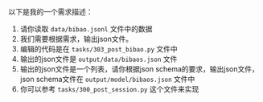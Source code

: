 以下是我的一个需求描述：

1. 请你读取 `data/bibao.jsonl` 文件中的数据
2. 我们需要根据需求，输出json文件。
3. 编辑的代码是在 `tasks/303_post_bibao.py` 文件中
4. 输出的json文件是 `output/data/bibaos.json` 文件
5. 输出的json文件是一个列表，请你根据json schema的要求，输出json文件， json schema文件在 `output/model/bibaos.json` 文件中
6. 你可以参考 `tasks/300_post_session.py` 这个文件来实现